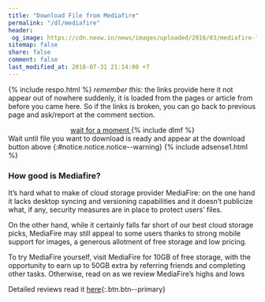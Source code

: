 ```yaml
---
title: "Download File from Mediafire"
permalink: "/dl/mediafire"
header:
 og_image: https://cdn.neow.in/news/images/uploaded/2016/03/mediafire-logo_story.jpg
sitemap: false
share: false
comment: false
last_modified_at: 2018-07-31 21:14:00 +7
---
```

{% include respo.html %}
_remember this:_ the links provide here it not appear out of nowhere suddenly, it is loaded from the pages or article from before you came here. So if the links is broken, you can go back to previous page and ask/report at the comment section.

<div style="display: block; text-align: center">
<a href="/" id="download" class="btn btn--primary">
wait for a moment
</a>
{% include dlmf %}
</div>
Wait until file you want to download is ready and appear at the download button above
{:#notice.notice.notice--warning}
{% include adsense1.html %}

### How good is Mediafire?

It’s hard what to make of cloud storage provider MediaFire: on the one hand it lacks desktop syncing and versioning capabilities and it doesn’t publicize what, if any, security measures are in place to protect users’ files.

On the other hand, while it certainly falls far short of our best cloud storage picks, MediaFire may still appeal to some users thanks to strong mobile support for images, a generous allotment of free storage and low pricing.

To try MediaFire yourself, visit MediaFire for 10GB of free storage, with the opportunity to earn up to 50GB extra by referring friends and completing other tasks. Otherwise, read on as we review MediaFire’s highs and lows

Detailed reviews read it [here](//storage.knoacc.org/mediafire){:.btn.btn--primary}
